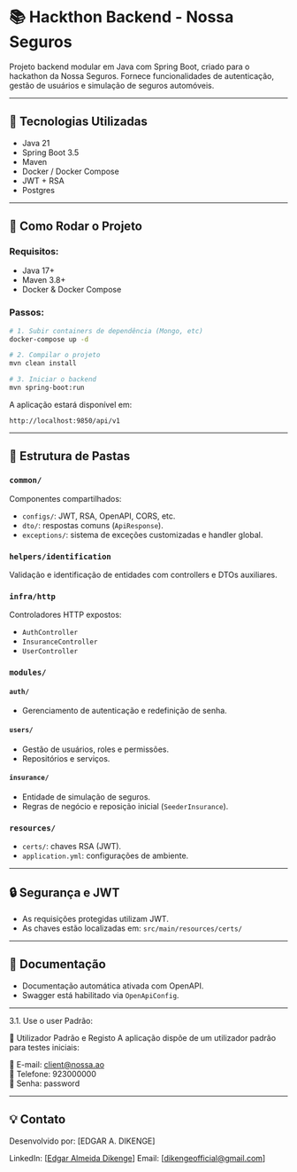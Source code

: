 # 📚 Hackthon Backend - Nossa Seguros

Projeto backend modular em Java com Spring Boot, criado para o hackathon da Nossa Seguros. Fornece funcionalidades de autenticação, gestão de usuários e simulação de seguros automóveis.

---

## 🔹 Tecnologias Utilizadas

* Java 21
* Spring Boot 3.5
* Maven
* Docker / Docker Compose
* JWT + RSA
* Postgres

---

## 🚀 Como Rodar o Projeto

### Requisitos:

* Java 17+
* Maven 3.8+
* Docker & Docker Compose

### Passos:

```bash
# 1. Subir containers de dependência (Mongo, etc)
docker-compose up -d

# 2. Compilar o projeto
mvn clean install

# 3. Iniciar o backend
mvn spring-boot:run
```

A aplicação estará disponível em:

```
http://localhost:9850/api/v1
```

---

## 📁 Estrutura de Pastas

### `common/`

Componentes compartilhados:

* `configs/`: JWT, RSA, OpenAPI, CORS, etc.
* `dto/`: respostas comuns (`ApiResponse`).
* `exceptions/`: sistema de exceções customizadas e handler global.

### `helpers/identification`

Validação e identificação de entidades com controllers e DTOs auxiliares.

### `infra/http`

Controladores HTTP expostos:

* `AuthController`
* `InsuranceController`
* `UserController`

### `modules/`

#### `auth/`

* Gerenciamento de autenticação e redefinição de senha.

#### `users/`

* Gestão de usuários, roles e permissões.
* Repositórios e serviços.

#### `insurance/`

* Entidade de simulação de seguros.
* Regras de negócio e reposição inicial (`SeederInsurance`).

### `resources/`

* `certs/`: chaves RSA (JWT).
* `application.yml`: configurações de ambiente.

---

## 🔒 Segurança e JWT

* As requisições protegidas utilizam JWT.
* As chaves estão localizadas em: `src/main/resources/certs/`

---

## 📄 Documentação

* Documentação automática ativada com OpenAPI.
* Swagger está habilitado via `OpenApiConfig`.

____
3.1. Use o user Padrão:

👤 Utilizador Padrão e Registo
A aplicação dispõe de um utilizador padrão para testes iniciais:

📧 E-mail:    client@nossa.ao  
📱 Telefone:  923000000  
🔐 Senha:     password

---

## 💡 Contato

Desenvolvido por: \[EDGAR A. DIKENGE]

LinkedIn: \[[Edgar Almeida Dikenge](https://linkedin.com/in/edgar-almeida-dikenge-199330261)]
Email: \[[dikengeofficial@gmail.com](dikengeofficial@gmail.com)]
